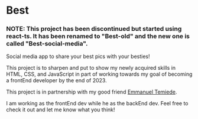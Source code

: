 # Best

### **NOTE**: This project has been discontinued but started using react-ts. It has been renamed to "Best-old" and the new one is called "Best-social-media".

Social media app to share your best pics with your besties!

This project is to sharpen and put to show my newly acquired skills in HTML, CSS, and JavaScript in part of working towards my goal of becoming a frontEnd developer by the end of 2023.

This project is in partnership with my good friend [Emmanuel Temiede](https://github.com/dacoolguy1).

I am working as the frontEnd dev while he as the backEnd dev. Feel free to check it out and let me know what you think!
